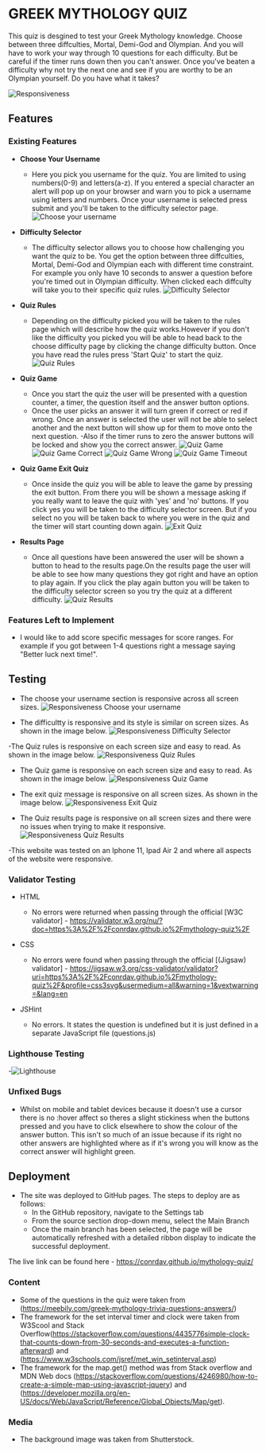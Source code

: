 # GREEK MYTHOLOGY QUIZ

This quiz is desgined to test your Greek Mythology knowledge. Choose between three diffculties, Mortal, Demi-God and Olympian. And you will have to work your way through 10 questions for each difficulty. But be careful if the timer runs down then you can't answer. Once you've beaten a difficulty why not try the next one and see if you are worthy to be an Olympian yourself. Do you have what it takes?

![Responsiveness](/assets/images/responsive-display.webp)

## Features

### Existing Features

- __Choose Your Username__

    - Here you pick you username for the quiz. You are limited to using numbers(0-9) and letters(a-z). If you entered a special character an alert will pop up on your browser and warn you to pick a username using letters and numbers. Once your username is selected press submit and you'll be taken to the difficulty selector page.
    ![Choose your username](/assets/images/create-username-page.webp)

- __Difficulty Selector__

    - The difficulty selector allows you to choose how challenging you want the quiz to be. You get the option between three diffculties, Mortal, Demi-God and Olympian each with different time constraint. For example you only have 10 seconds to answer a question before you're timed out in Olympian difficulty. When clicked each diffculty will take you to their specific quiz rules.
    ![Difficulty Selector](/assets/images/difficulty-selector-page.webp)

- __Quiz Rules__

  - Depending on the difficulty picked you will be taken to the rules page which will describe how the quiz works.However if you don't like the difficulty you picked you will be able to head back to the choose difficulty page by clicking the change difficulty button. Once you have read the rules press 'Start Quiz' to start the quiz.
  ![Quiz Rules](/assets/images/rules-page.webp)

- __Quiz Game__ 

  - Once you start the quiz the user will be presented with a question counter, a timer, the question itself and the answer button options.
  - Once the user picks an answer it will turn green if correct or red if wrong. Once an answer is selected the user will not be able to select another and the next button will show up for them to move onto the next question.
  -Also if the timer runs to zero the answer buttons will be locked and show you the correct answer.
  ![Quiz Game](/assets/images/quiz-game.webp)
  ![Quiz Game Correct](/assets/images/quiz-game-correct-answer.webp)
  ![Quiz Game Wrong](/assets/images/quiz-game-wrong-answer.webp)
  ![Quiz Game Timeout](/assets/images/quiz-game-timeout.webp)

- __Quiz Game Exit Quiz__ 

  - Once inside the quiz you will be able to leave the game by pressing the exit button. From there you will be shown a message asking if you really want to leave the quiz with 'yes' and 'no' buttons. If you click yes you will be taken to the difficulty selector screen. But if you select no you will be taken back to where you were in the quiz and the timer will start counting down again.
  ![Exit Quiz](/assets/images/quiz-game-exit.webp)

- __Results Page__

  - Once all questions have been answered the user will be shown a button to head to the results page.On the results page the user will be able to see how many questions they got right and have an option to play again. If you click the play again button you will be taken to the difficulty selector screen so you try the quiz at a different difficulty.
  ![Quiz Results](/assets/images/quiz-game-results.webp)

 ### Features Left to Implement
 
 - I would like to add score specific messages for score ranges. For example if you got between 1-4 questions right a message saying "Better luck next time!".


## Testing 

- The choose your username section is responsive across all screen sizes.
![Responsiveness Choose your username](/assets/images/responsive-display.webp)

- The difficultty is responsive and its style is similar on screen sizes. As shown in the image below.
![Responsiveness Difficulty Selector](/assets/images/responsive-difficulty-selector.webp)

-The Quiz rules is responsive on each screen size and easy to read. As shown in the image below.
![Responsiveness Quiz Rules](/assets/images/responsive-rules.webp)

- The Quiz game is responsive on each screen size and easy to read. As shown in the image below.
![Responsiveness Quiz Game](/assets/images/responsive-quiz-game.webp)

- The exit quiz message is responsive on all screen sizes. As shown in the image below.
![Responsiveness Exit Quiz](/assets/images/responsive-exit.webp)

- The Quiz results page is responsive on all screen sizes and there were no issues when trying to make it responsive.
![Responsiveness Quiz Results](/assets/images/responsive-results.webp)

-This website was tested on an Iphone 11, Ipad Air 2 and  where all aspects of the website were responsive.


### Validator Testing 

- HTML
  - No errors were returned when passing through the official [W3C validator] - https://validator.w3.org/nu/?doc=https%3A%2F%2Fconrdav.github.io%2Fmythology-quiz%2F

- CSS
  - No errors were found when passing through the official [(Jigsaw) validator] - https://jigsaw.w3.org/css-validator/validator?uri=https%3A%2F%2Fconrdav.github.io%2Fmythology-quiz%2F&profile=css3svg&usermedium=all&warning=1&vextwarning=&lang=en

- JSHint
  - No errors. It states the question is undefined but it is just defined in a separate JavaScript file (questions.js)

### Lighthouse Testing
-![Lighthouse](/assets/images/lighthouse.webp)

### Unfixed Bugs
- Whilst on mobile and tablet devices because it doesn't use a cursor there is no :hover affect so theres a slight stickiness when the buttons pressed and you have to click elsewhere to show the colour of the answer button. This isn't so much of an issue because if its right no other answers are highlighted where as if it's wrong you will know as the correct answer will highlight green.

## Deployment

- The site was deployed to GitHub pages. The steps to deploy are as follows: 
  - In the GitHub repository, navigate to the Settings tab 
  - From the source section drop-down menu, select the Main Branch
  - Once the main branch has been selected, the page will be automatically refreshed with a detailed ribbon display to indicate the successful deployment. 

The live link can be found here - https://conrdav.github.io/mythology-quiz/

### Content 
- Some of the questions in the quiz were taken from (https://meebily.com/greek-mythology-trivia-questions-answers/)
- The framework for the set interval timer and clock were taken from W3Scool and Stack Overflow(https://stackoverflow.com/questions/4435776simple-clock-that-counts-down-from-30-seconds-and-executes-a-function-afterward) and (https://www.w3schools.com/jsref/met_win_setinterval.asp)
- The framework for the map.get() method was from Stack overflow and MDN Web docs (https://stackoverflow.com/questions/4246980/how-to-create-a-simple-map-using-javascript-jquery) and (https://developer.mozilla.org/en-US/docs/Web/JavaScript/Reference/Global_Objects/Map/get).


### Media
- The background image was taken from Shutterstock.



